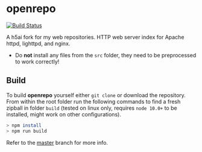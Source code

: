 # openrepo

[![Build Status](https://travis-ci.com/Prismary/openrepo.svg?branch=master)](https://travis-ci.com/Prismary/openrepo)

A h5ai fork for my web repositories.
HTTP web server index for Apache httpd, lighttpd, and nginx.

* Do **not** install any files from the `src` folder, they need to be
  preprocessed to work correctly!

## Build

To build **openrepo** yourself either `git clone` or
download the repository. From within the root folder run the following
commands to find a fresh zipball in folder `build` (tested on linux only,
requires `node 10.0+` to be installed, might work on other
configurations).

~~~sh
> npm install
> npm run build
~~~

Refer to the [master](https://github.com/lrsjng/h5ai) branch for more info.
